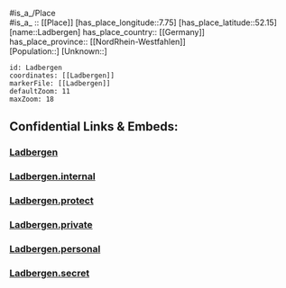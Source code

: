 ﻿---
location: [52.15,7.75] 
mapzoom: [7,12] 
mapmarker: city 
type: City
tags:
- geo/City


SpocWebEntityId: 31779
isDeleted: false
confidential: public

---
#is_a_/Place  
#is_a_ :: [[Place]] 
[has_place_longitude::7.75] 
[has_place_latitude::52.15] 
[name::Ladbergen] 
has_place_country:: [[Germany]]  
has_place_province:: [[NordRhein-Westfahlen]]  
[Population::] 
[Unknown::] 


```leaflet
id: Ladbergen
coordinates: [[Ladbergen]] 
markerFile: [[Ladbergen]] 
defaultZoom: 11 
maxZoom: 18
```


## Confidential Links & Embeds: 

### [Ladbergen](/_public/Earth/Continent/Europe/Europe~Central/Germany/Germany~West/Nord_Rhein-Westfalen/counties~NW/Steinfurt/cities~Steinfurt/Ladbergen.md) 

### [Ladbergen.internal](/_internal/Earth/Continent/Europe/Europe~Central/Germany/Germany~West/Nord_Rhein-Westfalen/counties~NW/Steinfurt/cities~Steinfurt/Ladbergen.internal.md) 

### [Ladbergen.protect](/_protect/Earth/Continent/Europe/Europe~Central/Germany/Germany~West/Nord_Rhein-Westfalen/counties~NW/Steinfurt/cities~Steinfurt/Ladbergen.protect.md) 

### [Ladbergen.private](/_private/Earth/Continent/Europe/Europe~Central/Germany/Germany~West/Nord_Rhein-Westfalen/counties~NW/Steinfurt/cities~Steinfurt/Ladbergen.private.md) 

### [Ladbergen.personal](/_personal/Earth/Continent/Europe/Europe~Central/Germany/Germany~West/Nord_Rhein-Westfalen/counties~NW/Steinfurt/cities~Steinfurt/Ladbergen.personal.md) 

### [Ladbergen.secret](/_secret/Earth/Continent/Europe/Europe~Central/Germany/Germany~West/Nord_Rhein-Westfalen/counties~NW/Steinfurt/cities~Steinfurt/Ladbergen.secret.md) 
